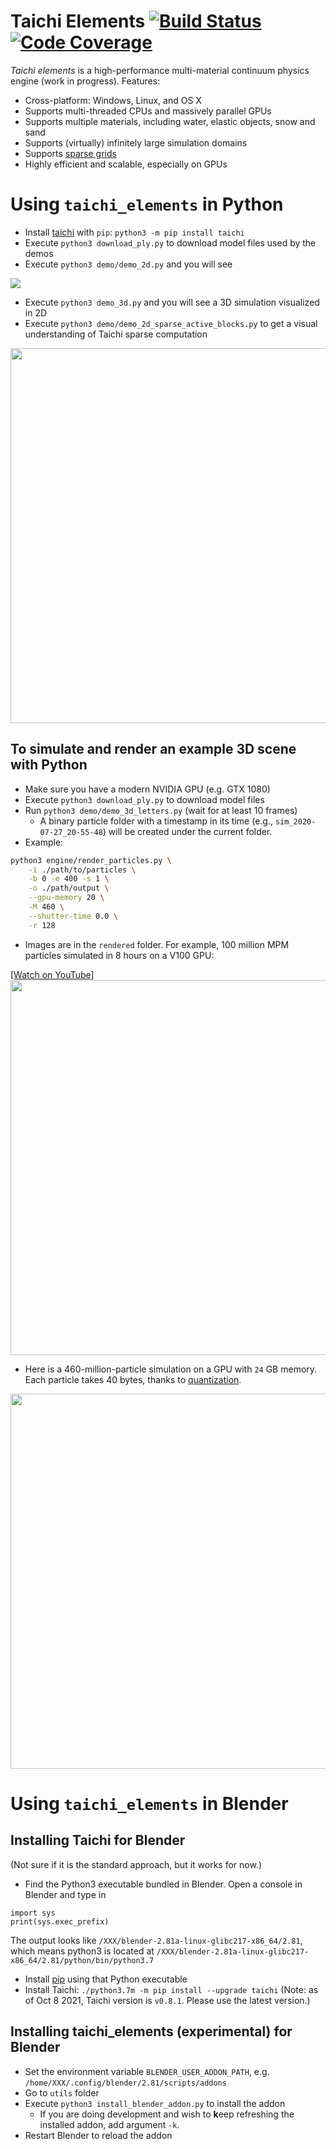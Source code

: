 # Taichi Elements [![Build Status](https://travis-ci.com/taichi-dev/taichi_elements.svg?branch=master)](https://travis-ci.com/taichi-dev/taichi_elements) [![Code Coverage](https://codecov.io/gh/taichi-dev/taichi_elements/branch/master/graph/badge.svg)](https://codecov.io/gh/taichi-dev/taichi_elements)
*Taichi elements* is a high-performance multi-material continuum physics engine (work in progress). Features:

- Cross-platform: Windows, Linux, and OS X
- Supports multi-threaded CPUs and massively parallel GPUs
- Supports multiple materials, including water, elastic objects, snow and sand
- Supports (virtually) infinitely large simulation domains
- Supports [sparse grids](https://docs.taichi.graphics/lang/articles/advanced/sparse)
- Highly efficient and scalable, especially on GPUs

# Using `taichi_elements` in Python
 - Install [taichi](https://github.com/taichi-dev/taichi) with `pip`: `python3 -m pip install taichi`
 - Execute `python3 download_ply.py` to download model files used by the demos
 - Execute `python3 demo/demo_2d.py` and you will see

<img src="https://github.com/yuanming-hu/public_files/raw/master/graphics/elements/demo_2d.gif">
 
 - Execute `python3 demo_3d.py` and you will see a 3D simulation visualized in 2D
 - Execute `python3 demo/demo_2d_sparse_active_blocks.py` to get a visual understanding of Taichi sparse computation

<img src="https://raw.githubusercontent.com/taichi-dev/public_files/master/taichi_elements/sparse_mpm_active_blocks.gif" height="600px">

## To simulate and render an example 3D scene with Python
- Make sure you have a modern NVIDIA GPU (e.g. GTX 1080)
- Execute `python3 download_ply.py` to download model files
- Run `python3 demo/demo_3d_letters.py` (wait for at least 10 frames)
   - A binary particle folder with a timestamp in its time (e.g., `sim_2020-07-27_20-55-48`) will be created under the current folder.
- Example:

 ```bash
python3 engine/render_particles.py \
     -i ./path/to/particles \
     -b 0 -e 400 -s 1 \
     -o ./path/output \
     --gpu-memory 20 \
     -M 460 \
     --shutter-time 0.0 \
     -r 128
```
   
 - Images are in the `rendered` folder. For example, 100 million MPM particles simulated in 8 hours on a V100 GPU:

[[Watch on YouTube]](https://www.youtube.com/watch?v=oiuSax_iPto)
<img src="https://raw.githubusercontent.com/taichi-dev/public_files/master/taichi_elements/100Mparticles.jpg" height="600px">

- Here is a 460-million-particle simulation on a GPU with `24` GB memory. Each particle takes 40 bytes, thanks to [quantization](https://github.com/taichi-dev/quantaichi).

<img src="https://github.com/taichi-dev/public_files/raw/master/taichi_elements/460M.jpg" height="600px">

# Using `taichi_elements` in Blender

## Installing Taichi for Blender
(Not sure if it is the standard approach, but it works for now.)
 - Find the Python3 executable bundled in Blender. Open a console in Blender and type in
 ```
 import sys
 print(sys.exec_prefix)
 ```
  The output looks like `/XXX/blender-2.81a-linux-glibc217-x86_64/2.81`, which means python3 is located at `/XXX/blender-2.81a-linux-glibc217-x86_64/2.81/python/bin/python3.7`
 - Install [pip](https://pip.pypa.io/en/stable/installing/) using that Python executable
 - Install Taichi: `./python3.7m -m pip install --upgrade taichi` (Note: as of Oct 8 2021, Taichi version is `v0.8.1`. Please use the latest version.)

## Installing taichi_elements (experimental) for Blender
 - Set the environment variable `BLENDER_USER_ADDON_PATH`, e.g. `/home/XXX/.config/blender/2.81/scripts/addons`
 - Go to `utils` folder
 - Execute `python3 install_blender_addon.py` to install the addon
   - If you are doing development and wish to **k**eep refreshing the installed addon, add argument `-k`.
 - Restart Blender to reload the addon
